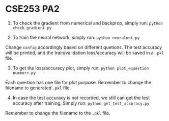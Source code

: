 # CSE253 PA2
1. To check the gradient from numerical and backprop, simply run: ```python check_gradient.py```

2. To train the neural network, simply run: ```python neuralnet.py```

Change `config` accordingly based on different quetions. The test accuracy will be printed, and the train/validation loss/accuracy will be saved in a `.pkl` file.

3. To get the loss/accuracy plot, simply run:
```python plot_<question number>.py```

Each question has one file for plot purpose. Remember to change the filename to generated `.pkl` file.

4. In case the test accuracy is not recorded, we still can get the test accuracy after training. Simply run:
```python get_test_accuracy.py```

Remember to change the filename to the `.pkl` file.

